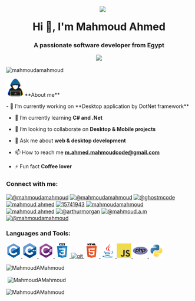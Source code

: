 
<img width="250" align="right" src="https://c.tenor.com/_DOBjnGspYAAAAAM/code-coding.gif">



<h1 align="center">Hi 👋, I'm Mahmoud Ahmed</h1>
<h3 align="center">A passionate software developer from Egypt</h3>
<p align="center">
  <a href="https://github.com/DenverCoder1/readme-typing-svg"><img src="https://readme-typing-svg.herokuapp.com/?lines=Software%20Engineer;Always%20learning%20new%20things&font=Fira%20Code&center=true&width=440&height=45&color=f75c7e&vCenter=true&size=22"></a>
</p> 
<p align="left"> <img src="https://komarev.com/ghpvc/?username=mahmoudamahmoud&label=Profile%20views&color=0e75b6&style=flat" alt="mahmoudamahmoud" /> </p>
<p><img src = "https://github.com/0xAbdulKhalid/0xAbdulKhalid/raw/main/assets/mdImages/about_me.gif" width = 50px />**About me**</p>
- 🔭 I’m currently working on **Desktop application by DotNet framework**

- 🌱 I’m currently learning **C# and .Net**

- 👯 I’m looking to collaborate on **Desktop & Mobile projects**

- 💬 Ask me about **web & desktop development**

- 📫 How to reach me **m.ahmed.mahmoudcode@gmail.com**
  
- ⚡ Fun fact **Coffee lover**


<h3 align="left">Connect with me:</h3>
<p align="left">
<a href="https://codepen.io/@mahmoudamahmoud" target="blank"><img align="center" src="https://raw.githubusercontent.com/rahuldkjain/github-profile-readme-generator/master/src/images/icons/Social/codepen.svg" alt="@mahmoudamahmoud" height="30" width="40" /></a>
<a href="https://dev.to/@mahmoudamahmoud" target="blank"><img align="center" src="https://raw.githubusercontent.com/rahuldkjain/github-profile-readme-generator/master/src/images/icons/Social/devto.svg" alt="@mahmoudamahmoud" height="30" width="40" /></a>
<a href="https://twitter.com/@ghostmcode" target="blank"><img align="center" src="https://raw.githubusercontent.com/rahuldkjain/github-profile-readme-generator/master/src/images/icons/Social/twitter.svg" alt="@ghostmcode" height="30" width="40" /></a>
<a href="https://linkedin.com/in/mahmoud ahmed" target="blank"><img align="center" src="https://raw.githubusercontent.com/rahuldkjain/github-profile-readme-generator/master/src/images/icons/Social/linked-in-alt.svg" alt="mahmoud ahmed" height="30" width="40" /></a>
<a href="https://stackoverflow.com/users/15741943" target="blank"><img align="center" src="https://raw.githubusercontent.com/rahuldkjain/github-profile-readme-generator/master/src/images/icons/Social/stack-overflow.svg" alt="15741943" height="30" width="40" /></a>
<a href="https://codesandbox.com/mahmoudamahmoud" target="blank"><img align="center" src="https://raw.githubusercontent.com/rahuldkjain/github-profile-readme-generator/master/src/images/icons/Social/codesandbox.svg" alt="mahmoudamahmoud" height="30" width="40" /></a>
<a href="https://fb.com/mahmoud ahmed" target="blank"><img align="center" src="https://raw.githubusercontent.com/rahuldkjain/github-profile-readme-generator/master/src/images/icons/Social/facebook.svg" alt="mahmoud ahmed" height="30" width="40" /></a>
<a href="https://www.hackerrank.com/@arthurmorgan" target="blank"><img align="center" src="https://raw.githubusercontent.com/rahuldkjain/github-profile-readme-generator/master/src/images/icons/Social/hackerrank.svg" alt="@arthurmorgan" height="30" width="40" /></a>
<a href="https://codeforces.com/profile/@mahmoud.a.m" target="blank"><img align="center" src="https://raw.githubusercontent.com/rahuldkjain/github-profile-readme-generator/master/src/images/icons/Social/codeforces.svg" alt="@mahmoud.a.m" height="30" width="40" /></a>
<a href="https://www.leetcode.com/@mahmoudamahmoud" target="blank"><img align="center" src="https://raw.githubusercontent.com/rahuldkjain/github-profile-readme-generator/master/src/images/icons/Social/leet-code.svg" alt="@mahmoudamahmoud" height="30" width="40" /></a>
</p>

<h3 align="left">Languages and Tools:</h3>
<p align="left"> <a href="https://www.cprogramming.com/" target="_blank" rel="noreferrer"> <img src="https://raw.githubusercontent.com/devicons/devicon/master/icons/c/c-original.svg" alt="c" width="40" height="40"/> </a> <a href="https://www.w3schools.com/cpp/" target="_blank" rel="noreferrer">
  <img src="https://raw.githubusercontent.com/devicons/devicon/master/icons/cplusplus/cplusplus-original.svg" alt="cplusplus" width="40" height="40"/> </a>
  <a href="https://www.w3schools.com/cs/" target="_blank" rel="noreferrer"> 
    <img src="https://raw.githubusercontent.com/devicons/devicon/master/icons/csharp/csharp-original.svg" alt="csharp" width="40" height="40"/> </a> 
  <a href="https://www.w3schools.com/css/" target="_blank" rel="noreferrer"> 
    <img src="https://raw.githubusercontent.com/devicons/devicon/master/icons/css3/css3-original-wordmark.svg" alt="css3" width="40" height="40"/> </a> 
  <a href="https://git-scm.com/" target="_blank" rel="noreferrer"> <img src="https://www.vectorlogo.zone/logos/git-scm/git-scm-icon.svg" alt="git" width="40" height="40"/> </a> <a href="https://www.w3.org/html/" target="_blank" rel="noreferrer"> <img src="https://raw.githubusercontent.com/devicons/devicon/master/icons/html5/html5-original-wordmark.svg" alt="html5" width="40" height="40"/> </a> <a href="https://www.java.com" target="_blank" rel="noreferrer"> <img src="https://raw.githubusercontent.com/devicons/devicon/master/icons/java/java-original.svg" alt="java" width="40" height="40"/> </a> <a href="https://developer.mozilla.org/en-US/docs/Web/JavaScript" target="_blank" rel="noreferrer"> <img src="https://raw.githubusercontent.com/devicons/devicon/master/icons/javascript/javascript-original.svg" alt="javascript" width="40" height="40"/> </a><a href="https://www.php.net" target="_blank" rel="noreferrer"> <img src="https://raw.githubusercontent.com/devicons/devicon/master/icons/php/php-original.svg" alt="php" width="40" height="40"/> </a> <a href="https://www.python.org" target="_blank" rel="noreferrer"> <img src="https://raw.githubusercontent.com/devicons/devicon/master/icons/python/python-original.svg" alt="python" width="40" height="40"/> </a> </p>

<p><img align="center" src="https://github-readme-stats.vercel.app/api/top-langs?username=MahmoudAMahmoud&show_icons=true&locale=en&layout=compact" alt="MahmoudAMahmoud" /></p>

<p>&nbsp;<img align="center" src="https://github-readme-stats.vercel.app/api?username=MahmoudAMahmoud&show_icons=true&locale=en" alt="MahmoudAMahmoud" /></p>

<p><img align="center" src="https://github-readme-streak-stats.herokuapp.com/?user=MahmoudAMahmoud&" alt="MahmoudAMahmoud" /></p>
